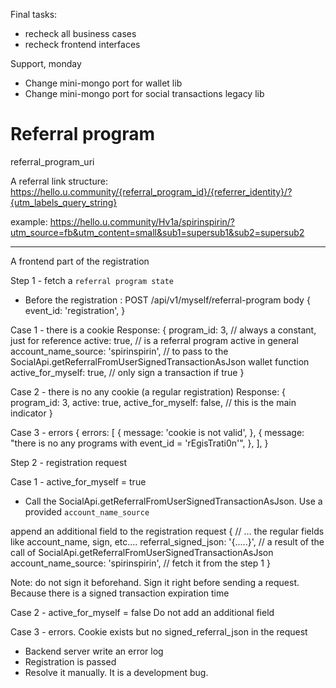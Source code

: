 Final tasks:
* recheck all business cases
* recheck frontend interfaces

Support, monday
* Change mini-mongo port for wallet lib
* Change mini-mongo port for social transactions legacy lib

# Referral program

referral_program_uri

A referral link structure:
https://hello.u.community/{referral_program_id}/{referrer_identity}/?{utm_labels_query_string}

example:
https://hello.u.community/Hv1a/spirinspirin/?utm_source=fb&utm_content=small&sub1=supersub1&sub2=supersub2

----------------------------------------------

A frontend part of the registration

Step 1 - fetch a `referral program state`

* Before the registration :
POST /api/v1/myself/referral-program
body {
    event_id: 'registration',
}

Case 1 - there is a cookie
Response:
{
    program_id: 3, // always a constant, just for reference
    active: true, // is a referral program active in general
    account_name_source: 'spirinspirin', // to pass to the SocialApi.getReferralFromUserSignedTransactionAsJson wallet function
    active_for_myself: true, // only sign a transaction if true
}

Case 2 - there is no any cookie (a regular registration)
Response:
{
    program_id: 3,
    active: true,
    active_for_myself: false, // this is the main indicator
}

Case 3 - errors
{
    errors: [
        {
            message: 'cookie is not valid',
        },
        {
            message: "there is no any programs with event_id = 'rEgisTrati0n'",
        },
    ],
}


Step 2 - registration request

Case 1 - active_for_myself = true

* Call the SocialApi.getReferralFromUserSignedTransactionAsJson. Use a provided `account_name_source`

append an additional field to the registration request
{
    // ... the regular fields like account_name, sign, etc....
    referral_signed_json:  '{.....}', // a result of the call of SocialApi.getReferralFromUserSignedTransactionAsJson
    account_name_source: 'spirinspirin', // fetch it from the step 1
}

Note: do not sign it beforehand. Sign it right before sending a request. Because there is a signed transaction expiration time

Case 2 - active_for_myself = false
Do not add an additional field

Case 3 - errors. Cookie exists but no signed_referral_json in the request
* Backend server write an error log
* Registration is passed
* Resolve it manually. It is a development bug.

